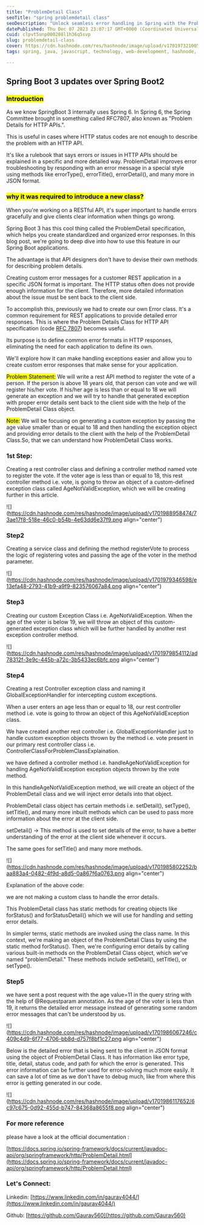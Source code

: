 ```yaml
---
title: "ProblemDetail Class"
seoTitle: "spring problemdetail class"
seoDescription: "Unlock seamless error handling in Spring with the ProblemDetail Class. Elevate your RESTful API's performance and user experience effortlessly."
datePublished: Thu Dec 07 2023 23:07:17 GMT+0000 (Coordinated Universal Time)
cuid: clpvt5unp000208l1h36q5svp
slug: problemdetail-class
cover: https://cdn.hashnode.com/res/hashnode/image/upload/v1701973210053/de24150a-4073-448f-80ab-887342dab6ca.png
tags: spring, java, javascript, technology, web-development, hashnode, springboot, spring-framework, spring-security, technical-writing-1, spring-data-jpa

---
```


## Spring Boot 3 updates over Spring Boot2

### <mark>Introduction</mark>

As we know SpringBoot 3 internally uses Spring 6. In Spring 6, the Spring Committee brought in something called RFC7807, also known as "Problem Details for HTTP APIs.".

This is useful in cases where HTTP status codes are not enough to describe the problem with an HTTP API.

It's like a rulebook that says errors or issues in HTTP APIs should be explained in a specific and more detailed way. ProblemDetail improves error troubleshooting by responding with an error message in a special style using methods like errorType(), errorTitle(), errorDetail(), and many more in JSON format.

### <mark>why it was required to introduce a new class?</mark>

When you're working on a RESTful API, it's super important to handle errors gracefully and give clients clear information when things go wrong.

Spring Boot 3 has this cool thing called the ProblemDetail specification, which helps you create standardized and organized error responses. In this blog post, we're going to deep dive into how to use this feature in our Spring Boot applications.

The advantage is that API designers don't have to devise their own methods for describing problem details.

Creating custom error messages for a customer REST application in a specific JSON format is important. The HTTP status often does not provide enough information for the client. Therefore, more detailed information about the issue must be sent back to the client side.

To accomplish this, previously we had to create our own Error class. It's a common requirement for REST applications to provide detailed error responses. This is where the Problem Details Class for HTTP API specification (code [RFC 7807](https://datatracker.ietf.org/doc/html/rfc7807)) becomes useful.

Its purpose is to define common error formats in HTTP responses, eliminating the need for each application to define its own.

We'll explore how it can make handling exceptions easier and allow you to create custom error responses that make sense for your application.

<mark>Problem Statement:</mark> We will write a rest API method to register the vote of a person. If the person is above 18 years old, that person can vote and we will register his/her vote. If his/her age is less than or equal to 18 we will generate an exception and we will try to handle that generated exception with proper error details sent back to the client side with the help of the ProblemDetail Class object.

<mark>Note:</mark> We will be focusing on generating a custom exception by passing the age value smaller than or equal to 18 and then handling the exception object and providing error details to the client with the help of the ProblemDetail Class.So, that we can understand how ProblemDetail Class works.

### 1st Step:

Creating a rest controller class and defining a controller method named vote to register the vote. If the voter age is less than or equal to 18, this rest controller method i.e. vote, is going to throw an object of a custom-defined exception class called AgeNotValidException, which we will be creating further in this article.

![](https://cdn.hashnode.com/res/hashnode/image/upload/v1701988958474/73ae17f8-518e-46c0-b54b-4e63dd6e37f9.png align="center")

### Step2

Creating a service class and defining the method registerVote to process the logic of registering votes and passing the age of the voter in the method parameter.

![](https://cdn.hashnode.com/res/hashnode/image/upload/v1701979346598/e13efa48-2793-41b9-a9f9-823576067a84.png align="center")

### Step3

Creating our custom Exception Class i.e. AgeNotValidException. When the age of the voter is below 19, we will throw an object of this custom-generated exception class which will be further handled by another rest exception controller method.

![](https://cdn.hashnode.com/res/hashnode/image/upload/v1701979854112/ad78312f-3e9c-445b-a72c-3b5433ec6bfc.png align="center")

### Step4

Creating a rest Controller exception class and naming it GlobalExceptionHandler for intercepting custom exceptions.

When a user enters an age less than or equal to 18, our rest controller method i.e. vote is going to throw an object of this AgeNotValidException class.

We have created another rest controller i.e. GlobalExceptionHandler just to handle custom exception objects thrown by the method i.e. vote present in our primary rest controller class i.e. ControllerClassForProblemClassExplaination.

we have defined a controller method i.e. handleAgeNotValidException for handling AgeNotValidException exception objects thrown by the vote method.

In this handleAgeNotValidException method, we will create an object of the ProblemDetail class and we will inject error details into that object.

ProblemDetail class object has certain methods i.e. setDetail(), setType(), setTitle(), and many more inbuilt methods which can be used to pass more information about the error at the client side.

setDetail() -&gt; This method is used to set details of the error, to have a better understanding of the error at the client side whenever it occurs.

The same goes for setTitle() and many more methods.

![](https://cdn.hashnode.com/res/hashnode/image/upload/v1701985802252/baa883a4-0482-4f9d-a8d5-0a867f6a0763.png align="center")

Explanation of the above code:

we are not making a custom class to handle the error details.

This ProblemDetail class has static methods for creating objects like forStatus() and forStatusDetail() which we will use for handling and setting error details.

In simpler terms, static methods are invoked using the class name. In this context, we're making an object of the ProblemDetail Class by using the static method forStatus(). Then, we're configuring error details by calling various built-in methods on the ProblemDetail Class object, which we've named "problemDetail." These methods include setDetail(), setTitle(), or setType().

### Step5

we have sent a post request with the age value=11 in the query string with the help of @Requestparam annotation. As the age of the voter is less than 19, it returns the detailed error message instead of generating some random error messages that can't be understood by us.

![](https://cdn.hashnode.com/res/hashnode/image/upload/v1701986067246/c409c4d9-6f77-4706-bb8d-d757f8bf1c27.png align="center")

Below is the detailed error that is being sent to the client in JSON format using the object of ProblemDetail Class. It has information like error type, title, detail, status code, and path for which the error is generated. This error information can be further used for error-solving much more easily. It can save a lot of time as we don't have to debug much, like from where this error is getting generated in our code.

![](https://cdn.hashnode.com/res/hashnode/image/upload/v1701986117652/6c97c675-0d92-455d-b747-84368a8655f8.png align="center")

### For more reference

please have a look at the official documentation :

[https://docs.spring.io/spring-framework/docs/current/javadoc-api/org/springframework/http/ProblemDetail.html](https://docs.spring.io/spring-framework/docs/current/javadoc-api/org/springframework/http/ProblemDetail.html)

### Let's Connect:

Linkedin: [https://www.linkedin.com/in/gaurav4044/](https://www.linkedin.com/in/gaurav4044/)

Github: [https://github.com/Gaurav560](https://github.com/Gaurav560)